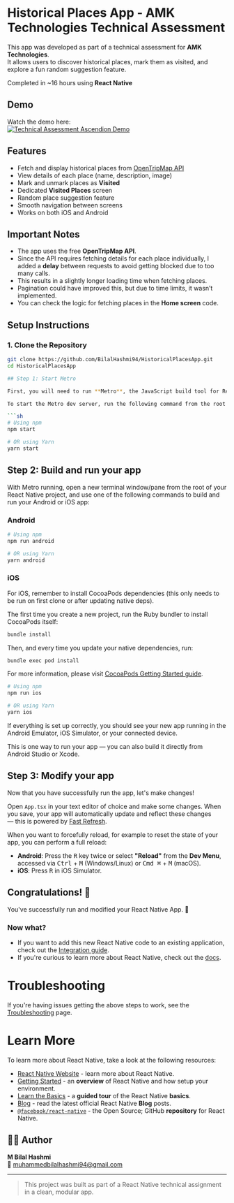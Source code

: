 # Historical Places App - AMK Technologies Technical Assessment

This app was developed as part of a technical assessment for **AMK Technologies**.  
It allows users to discover historical places, mark them as visited, and explore a fun random suggestion feature.

Completed in ~16 hours using **React Native**

## Demo

Watch the demo here:  
[![Technical Assessment Ascendion Demo](https://img.youtube.com/vi/QnaXXzcy4x8/hqdefault.jpg)](https://youtu.be/QnaXXzcy4x8)


## Features

- Fetch and display historical places from [OpenTripMap API](https://api.opentripmap.com/)
- View details of each place (name, description, image)
- Mark and unmark places as **Visited**
- Dedicated **Visited Places** screen
- Random place suggestion feature
- Smooth navigation between screens
- Works on both iOS and Android

## Important Notes

- The app uses the free **OpenTripMap API**.  
- Since the API requires fetching details for each place individually, I added a **delay** between requests to avoid getting blocked due to too many calls.  
- This results in a slightly longer loading time when fetching places.  
- Pagination could have improved this, but due to time limits, it wasn’t implemented.  
- You can check the logic for fetching places in the **Home screen** code.

## Setup Instructions

### 1. Clone the Repository

```bash
git clone https://github.com/BilalHashmi94/HistoricalPlacesApp.git
cd HistoricalPlacesApp

## Step 1: Start Metro

First, you will need to run **Metro**, the JavaScript build tool for React Native.

To start the Metro dev server, run the following command from the root of your React Native project:

```sh
# Using npm
npm start

# OR using Yarn
yarn start
```

## Step 2: Build and run your app

With Metro running, open a new terminal window/pane from the root of your React Native project, and use one of the following commands to build and run your Android or iOS app:

### Android

```sh
# Using npm
npm run android

# OR using Yarn
yarn android
```

### iOS

For iOS, remember to install CocoaPods dependencies (this only needs to be run on first clone or after updating native deps).

The first time you create a new project, run the Ruby bundler to install CocoaPods itself:

```sh
bundle install
```

Then, and every time you update your native dependencies, run:

```sh
bundle exec pod install
```

For more information, please visit [CocoaPods Getting Started guide](https://guides.cocoapods.org/using/getting-started.html).

```sh
# Using npm
npm run ios

# OR using Yarn
yarn ios
```

If everything is set up correctly, you should see your new app running in the Android Emulator, iOS Simulator, or your connected device.

This is one way to run your app — you can also build it directly from Android Studio or Xcode.

## Step 3: Modify your app

Now that you have successfully run the app, let's make changes!

Open `App.tsx` in your text editor of choice and make some changes. When you save, your app will automatically update and reflect these changes — this is powered by [Fast Refresh](https://reactnative.dev/docs/fast-refresh).

When you want to forcefully reload, for example to reset the state of your app, you can perform a full reload:

- **Android**: Press the <kbd>R</kbd> key twice or select **"Reload"** from the **Dev Menu**, accessed via <kbd>Ctrl</kbd> + <kbd>M</kbd> (Windows/Linux) or <kbd>Cmd ⌘</kbd> + <kbd>M</kbd> (macOS).
- **iOS**: Press <kbd>R</kbd> in iOS Simulator.

## Congratulations! :tada:

You've successfully run and modified your React Native App. :partying_face:

### Now what?

- If you want to add this new React Native code to an existing application, check out the [Integration guide](https://reactnative.dev/docs/integration-with-existing-apps).
- If you're curious to learn more about React Native, check out the [docs](https://reactnative.dev/docs/getting-started).

# Troubleshooting

If you're having issues getting the above steps to work, see the [Troubleshooting](https://reactnative.dev/docs/troubleshooting) page.

# Learn More

To learn more about React Native, take a look at the following resources:

- [React Native Website](https://reactnative.dev) - learn more about React Native.
- [Getting Started](https://reactnative.dev/docs/environment-setup) - an **overview** of React Native and how setup your environment.
- [Learn the Basics](https://reactnative.dev/docs/getting-started) - a **guided tour** of the React Native **basics**.
- [Blog](https://reactnative.dev/blog) - read the latest official React Native **Blog** posts.
- [`@facebook/react-native`](https://github.com/facebook/react-native) - the Open Source; GitHub **repository** for React Native.


## 👨‍💻 Author

**M Bilal Hashmi**  
📧 muhammedbilalhashmi94@gmail.com

---

> This project was built as part of a React Native technical assignment in a clean, modular app.